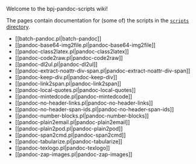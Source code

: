 Welcome to the bpj-pandoc-scripts wiki!

The pages contain documentation for (some of) the scripts in the [`scripts` directory](http://git.io/vLX3n).


- [[batch-pandoc.pl|batch-pandoc]]
- [[pandoc-base64-img2file.pl|pandoc-base64-img2file]]
- [[pandoc-class2latex.pl|pandoc-class2latex]]
- [[pandoc-code2raw.pl|pandoc-code2raw]]
- [[pandoc-dl2ul.pl|pandoc-dl2ul]]
- [[pandoc-extract-noattr-div-span.pl|pandoc-extract-noattr-div-span]]
- [[pandoc-keep-div.pl|pandoc-keep-div]]
- [[pandoc-link2span.pl|pandoc-link2span]]
- [[pandoc-local-quotes.pl|pandoc-local-quotes]]
- [[pandoc-mintedcode.pl|pandoc-mintedcode]]
- [[pandoc-no-header-links.pl|pandoc-no-header-links]]
- [[pandoc-no-header-span-ids.pl|pandoc-no-header-span-ids]]
- [[pandoc-number-blocks.pl|pandoc-number-blocks]]
- [[pandoc-plain2email.pl|pandoc-plain2email]]
- [[pandoc-plain2pod.pl|pandoc-plain2pod]]
- [[pandoc-span2cmd.pl|pandoc-span2cmd]]
- [[pandoc-tabularize.pl|pandoc-tabularize]]
- [[pandoc-texlogo.pl|pandoc-texlogo]]
- [[pandoc-zap-images.pl|pandoc-zap-images]]